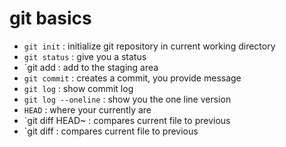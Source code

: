 # git basics


- `git init` : initialize git repository in current working directory
- `git status` : give you a status
- `git add <FILE>: add <FILE> to the staging area
- `git commit` : creates a commit, you provide message
- `git log` : show commit log
- `git log --oneline` : show you the one line version
- `HEAD` : where your currently are 
- `git diff HEAD~<NUM> <FILE> : compares current file to previous
- `git diff <HASH> <FILE> : compares current file to previous
